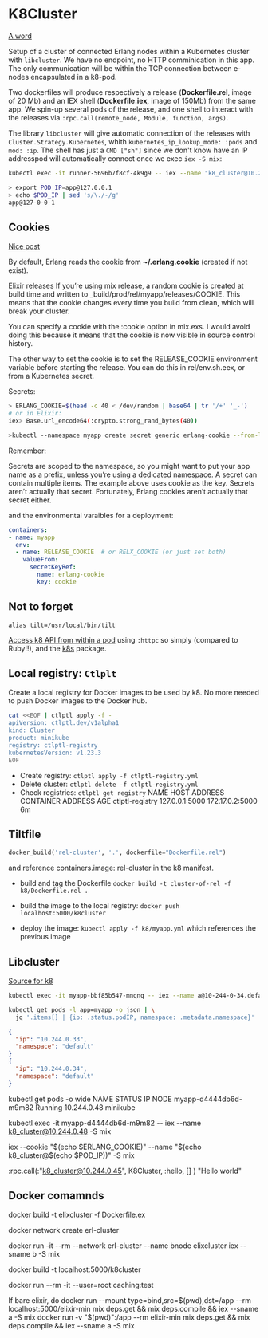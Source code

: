 # K8Cluster

[A word](http://blog.plataformatec.com.br/2019/10/kubernetes-and-the-erlang-vm-orchestration-on-the-large-and-the-small/)

Setup of a cluster of connected Erlang nodes within a Kubernetes cluster with `libcluster`.
We have no endpoint, no HTTP comminication in this app. The only communication will be within the TCP connection between e-nodes encapsulated in a k8-pod.

Two dockerfiles will produce respectively a release (**Dockerfile.rel**, image of 20 Mb) and an IEX shell (**Dockerfile.iex**, image of 150Mb) from the same app.
We spin-up several pods of the release, and one shell to interact with the releases via `:rpc.call(remote_node, Module, function, args)`.

The library `libcluster` will give automatic connection of the releases with `Cluster.Strategy.Kubernetes`, whith `kubernetes_ip_lookup_mode: :pods` and `mod: :ip`.
The shell has just a `CMD ["sh"]` since we don't know have an IP addresspod will automatically connect once we exec `iex -S mix`:

```bash
kubectl exec -it runner-5696b7f8cf-4k9g9 -- iex --name "k8_cluster@10.244.0.11" --cookie "release_secret" -S mix
```

```bash
> export POD_IP=app@127.0.0.1
> echo $POD_IP | sed 's/\./-/g'
app@127-0-0-1
```

## Cookies

[Nice post](https://blog.differentpla.net/blog/2022/01/09/erlang-cookies-and-kubernetes/)

By default, Erlang reads the cookie from **~/.erlang.cookie** (created if not exist).

Elixir releases
If you’re using mix release, a random cookie is created at build time and written to _build/prod/rel/myapp/releases/COOKIE. This means that the cookie changes every time you build from clean, which will break your cluster.

You can specify a cookie with the :cookie option in mix.exs. I would avoid doing this because it means that the cookie is now visible in source control history.

The other way to set the cookie is to set the RELEASE_COOKIE environment variable before starting the release. You can do this in rel/env.sh.eex, or from a Kubernetes secret.

Secrets:

```bash
> ERLANG_COOKIE=$(head -c 40 < /dev/random | base64 | tr '/+' '_-')
# or in Elixir:
iex> Base.url_encode64(:crypto.strong_rand_bytes(40))

>kubectl --namespace myapp create secret generic erlang-cookie --from-literal=cookie="$ERLANG_COOKIE"
```

Remember:

Secrets are scoped to the namespace, so you might want to put your app name as a prefix, unless you’re using a dedicated namespace.
A secret can contain multiple items. The example above uses cookie as the key.
Secrets aren’t actually that secret. Fortunately, Erlang cookies aren’t actually that secret either.

and the environmental varaibles for a deployment:

```yml
containers:
- name: myapp
  env:
  - name: RELEASE_COOKIE  # or RELX_COOKIE (or just set both)
    valueFrom:
      secretKeyRef:
        name: erlang-cookie
        key: cookie
```

## Not to forget

`alias tilt=/usr/local/bin/tilt`

[Access k8 API from within a pod](https://blog.differentpla.net/blog/2022/01/16/k8s-api-elixir-container/) using `:httpc` so simply (compared to Ruby!!), and the [k8s](https://hexdocs.pm/k8s/readme.html) package.

## Local registry: `Ctlplt`

Create a local registry for Docker images to be used by k8. No more needed to push Docker images to the Docker hub.

```bash
cat <<EOF | ctlptl apply -f -
apiVersion: ctlptl.dev/v1alpha1
kind: Cluster
product: minikube
registry: ctlptl-registry
kubernetesVersion: v1.23.3
EOF
```

- Create registry: `ctlptl apply -f ctlptl-registry.yml`
- Delete cluster: `ctlptl delete -f ctlptl-registry.yml`
- Check registries: `ctlptl get registry`
NAME              HOST ADDRESS     CONTAINER ADDRESS   AGE
ctlptl-registry   127.0.0.1:5000   172.17.0.2:5000     6m

## Tiltfile

```python
docker_build('rel-cluster', '.', dockerfile="Dockerfile.rel")
```

and reference containers.image: rel-cluster in the k8 manifest.

- build and tag the Dockerfile
`docker build -t cluster-of-rel -f k8/Dockerfile.rel .`

- build the image to the local registry:
`docker push localhost:5000/k8cluster`

- deploy the image:
`kubectl apply -f k8/myapp.yml` which references the previous image

## Libcluster

[Source for k8](https://blog.differentpla.net/blog/2022/01/08/libcluster-kubernetes/)

```bash
kubectl exec -it myapp-bbf85b547-mnqnq -- iex --name a@10-244-0-34.default.pod.cluster.local -S mix

kubectl get pods -l app=myapp -o json | \
  jq '.items[] | {ip: .status.podIP, namespace: .metadata.namespace}'

```

```json
{
  "ip": "10.244.0.33",
  "namespace": "default"
}
{
  "ip": "10.244.0.34",
  "namespace": "default"
}
```

kubectl get pods -o wide
NAME                    STATUS    IP            NODE
myapp-d4444db6d-m9m82   Running   10.244.0.48   minikube

kubectl exec -it myapp-d4444db6d-m9m82 -- iex --name k8_cluster@10.244.0.48 -S mix

iex --cookie "$(echo $ERLANG_COOKIE)" --name "$(echo k8_cluster@$(echo $POD_IP))" -S mix

:rpc.call(:"k8_cluster@10.244.0.45", K8Cluster, :hello, [] )
"Hello world"

## Docker comamnds

docker build  -t elixcluster -f Dockerfile.ex

docker network create erl-cluster

docker run -it --rm --network erl-cluster --name bnode  elixcluster  iex --sname b -S mix

docker build -t localhost:5000/k8cluster

docker run --rm  -it --user=root caching:test

If bare elixir, do
docker run --mount type=bind,src=$(pwd),dst=/app  --rm localhost:5000/elixir-min mix deps.get && mix deps.compile && iex --sname a -S mix
docker run -v "$(pwd)":/app --rm elixir-min mix deps.get && mix deps.compile && iex --sname a -S mix
